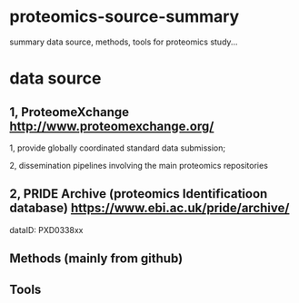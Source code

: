 # proteomics-source-summary
summary data source, methods, tools for proteomics study...

# data source 
## 1, ProteomeXchange http://www.proteomexchange.org/
  1, provide globally coordinated standard data submission;
  
  2, dissemination pipelines involving the main proteomics repositories
  
  
## 2, PRIDE Archive (proteomics Identificatioon database)  https://www.ebi.ac.uk/pride/archive/
  dataID: PXD0338xx
  

## Methods (mainly from github)



## Tools 
